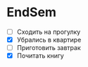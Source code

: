 # EndSem

* [ ] Cходить на прогулку
* [x] Убрались в квартире
* [ ] Приготовить завтрак
* [x] Почитать книгу
